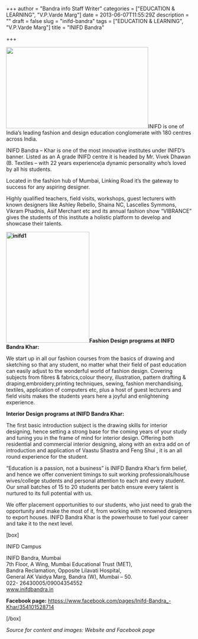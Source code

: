 +++
author = "Bandra info Staff Writer"
categories = ["EDUCATION &amp; LEARNING", "V.P.Varde Marg"]
date = 2013-06-07T11:55:29Z
description = ""
draft = false
slug = "inifd-bandra"
tags = ["EDUCATION &amp; LEARNING", "V.P.Varde Marg"]
title = "INIFD Bandra"

+++


<p><img loading="lazy" class="size-bdaia-block11 wp-image-11428 aligncenter" src="https://i0.wp.com/bandra.info/wp-content/uploads/2013/06/INIFD.jpg?resize=384%2C220&#038;ssl=1" alt="" width="384" height="220" data-recalc-dims="1" />INIFD is one of India’s leading fashion and design education conglomerate with 180 centres across India.</p>
<p>INIFD Bandra – Khar is one of the most innovative institutes under INIFD’s banner. Listed as an A grade INIFD centre it is headed by Mr. Vivek Dhawan (B. Textiles – with 22 years experience)a dynamic personality who’s loved by all his students.</p>
<p>Located in the fashion hub of Mumbai, Linking Road it’s the gateway to success for any aspiring designer.</p>
<p>Highly qualified teachers, field visits, workshops, guest lecturers with known designers like Ashley Rebello, Shaina NC, Lascelles Symmons, Vikram Phadnis, Asif Merchant etc and its annual fashion show “VIBRANCE” gives the students of this institute a holistic platform to develop and showcase their talents.</p>
<p><b><a href="https://i2.wp.com/bandra.info/wp-content/uploads/2013/06/inifd1.jpg?ssl=1"><img loading="lazy" class="size-medium wp-image-2903 alignleft" src="https://i2.wp.com/bandra.info/wp-content/uploads/2013/06/inifd1.jpg?resize=225%2C300&#038;ssl=1" alt="inifd1" width="225" height="300" srcset="https://i2.wp.com/bandra.info/wp-content/uploads/2013/06/inifd1.jpg?resize=225%2C300&amp;ssl=1 225w, https://i2.wp.com/bandra.info/wp-content/uploads/2013/06/inifd1.jpg?w=598&amp;ssl=1 598w" sizes="(max-width: 225px) 100vw, 225px" data-recalc-dims="1" /></a>Fashion Design programs at INIFD Bandra Khar:</b></p>
<p>We start up in all our fashion courses from the basics of drawing and sketching so that any student, no matter what their field of past education can easily adjust to the wonderful world of fashion design. Covering subjects from fibres &amp; fabrics,colour theory, illustration, pattern drafting &amp; draping,embroidery,printing techniques, sewing, fashion merchandising, textiles, application of computers etc, plus a host of guest lecturers and field visits makes the students years here a joyful and enlightening experience.</p>
<p><b>Interior Design programs at INIFD Bandra Khar:</b></p>
<p>The first basic introduction subject is the drawing skills for interior designing, hence setting a strong base for the coming years of your study and tuning you in the frame of mind for interior design. Offering both residential and commercial interior designing, along with an extra add on of introduction and application of Vaastu Shastra and Feng Shui , it is an all round experience for the student.</p>
<p>“Education is a passion, not a business” is INIFD Bandra Khar’s firm belief, and hence we offer convenient timings to suit working professionals/house wives/college students and personal attention to each and every student. Our small batches of 15 to 20 students per batch ensure every talent is nurtured to its full potential with us.</p>
<p>We offer placement opportunities to our students, who just need to grab the opportunity and make the most of it, from working with renowned designers to export houses. INIFD Bandra Khar is the powerhouse to fuel your career and take it to the next level.</p>
<p>[box]</p>
<p>INIFD Campus</p>
<p>INIFD Bandra, Mumbai<br />
7th Floor, A Wing, Mumbai Educational Trust (MET),<br />
Bandra Reclamation, Opposite Lilavati Hospital,<br />
General AK Vaidya Marg, Bandra (W), Mumbai &#8211; 50.<br />
022- 26430005/09004354552<br />
<a href="httpss://l.facebook.com/l.php?u=https%3A%2F%2Fwww.inifdbandra.in%2F&amp;h=ATOI1iWLta3ovkTks3BJ1MVYVuznAFscholK8aS7PnZgN2TlQA6ggRXdAxy7DAAZHVuhfW0U7PV1obnjFnp_tynkjW_RFdOEEabfcQQvQDPWzdWyGGD6RCfRtGQECwhxL0yXlohW3pkoVr0D" target="_blank" rel="nofollow noopener">www.inifdbandra.in</a></p>
<p><strong>Facebook page:</strong> <a href="httpss://www.facebook.com/pages/Inifd-Bandra_-Khar/354101528714">httpss://www.facebook.com/pages/Inifd-Bandra_-Khar/354101528714</a></p>
<p>[/box]</p>
<p><em>Source for content and images: Website and Facebook page</em></p>



